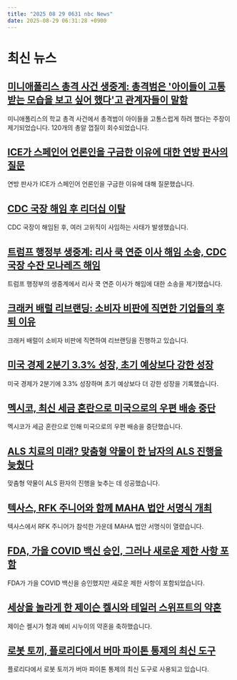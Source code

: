 ```yaml
---
title: "2025 08 29 0631 nbc News"
date: 2025-08-29 06:31:28 +0900
---
```


# 최신 뉴스

## [미니애폴리스 총격 사건 생중계: 총격범은 '아이들이 고통받는 모습을 보고 싶어 했다'고 관계자들이 말함](https://www.nbcnews.com/news/us-news/live-blog/minneapolis-shooting-live-updates-rcna227681)  
미니애폴리스의 학교 총격 사건에서 총격범이 아이들을 고통스럽게 하려 했다는 주장이 제기되었습니다. 120개의 총알 껍질이 회수되었습니다.  

## [ICE가 스페인어 언론인을 구금한 이유에 대한 연방 판사의 질문](https://www.nbcnews.com/news/latino/federal-judge-asks-ice-detained-spanish-language-journalist-charges-rcna227705)  
연방 판사가 ICE가 스페인어 언론인을 구금한 이유에 대해 질문했습니다.  

## [CDC 국장 해임 후 리더십 이탈](https://www.nbcnews.com/health/health-news/cdc-director-monarez-out-confirmed-rfk-jr-rcna227620)  
CDC 국장이 해임된 후, 여러 고위직이 사임하는 사태가 발생했습니다.  

## [트럼프 행정부 생중계: 리사 쿡 연준 이사 해임 소송, CDC 국장 수잔 모나레즈 해임](https://www.nbcnews.com/politics/trump-administration/live-blog/trump-susan-monarez-dc-surge-tariffs-gaza-russia-ukraine-live-updates-rcna226879)  
트럼프 행정부의 생중계에서 리사 쿡 연준 이사가 해임에 대한 소송을 제기했습니다.  

## [크래커 배럴 리브랜딩: 소비자 비판에 직면한 기업들의 후퇴 이유](https://www.nbcnews.com/business/business-news/cracker-barrel-rebrand-companies-retreat-faced-consumer-criticism-rcna227719)  
크래커 배럴이 소비자 비판에 직면하여 리브랜딩을 진행하고 있습니다.  

## [미국 경제 2분기 3.3% 성장, 초기 예상보다 강한 성장](https://www.nbcnews.com/business/economy/us-economy-expanded-3point3-q2-growth-even-stronger-initially-thought-rcna227720)  
미국 경제가 2분기에 3.3% 성장하며 초기 예상보다 더 강한 성장을 기록했습니다.  

## [멕시코, 최신 세금 혼란으로 미국으로의 우편 배송 중단](https://www.nbcnews.com/world/latin-america/mexico-suspends-postal-shipments-us-latest-tariff-confusion-rcna227668)  
멕시코가 세금 혼란으로 인해 미국으로의 우편 배송을 중단했습니다.  

## [ALS 치료의 미래? 맞춤형 약물이 한 남자의 ALS 진행을 늦췄다](https://www.nbcnews.com/health/health-news/tailormade-als-drug-slowed-progession-aso-rcna221798)  
맞춤형 약물이 ALS 환자의 진행을 늦추는 데 성공했습니다.  

## [텍사스, RFK 주니어와 함께 MAHA 법안 서명식 개최](https://www.nbcnews.com/health/health-news/texas-enacts-maha-bills-kennedy-joins-abbott-signing-ceremony-rcna227643)  
텍사스에서 RFK 주니어가 참석한 가운데 MAHA 법안 서명식이 열렸습니다.  

## [FDA, 가을 COVID 백신 승인, 그러나 새로운 제한 사항 포함](https://www.nbcnews.com/health/health-news/fda-approves-fall-covid-shots-new-restrictions-rfk-jr-rcna227569)  
FDA가 가을 COVID 백신을 승인했지만 새로운 제한 사항이 포함되었습니다.  

## [세상을 놀라게 한 제이슨 켈시와 테일러 스위프트의 약혼](https://www.nbcnews.com/pop-culture/pop-culture-news/jason-kelce-celebrates-taylor-swift-travis-kelces-proposal-heard-world-rcna227303)  
제이슨 켈시가 형과 예비 시누이의 약혼을 축하했습니다.  

## [로봇 토끼, 플로리다에서 버마 파이톤 통제의 최신 도구](https://www.nbcnews.com/news/us-news/robot-rabbits-latest-tool-florida-battle-control-invasive-burmese-pyth-rcna227678)  
플로리다에서 로봇 토끼가 버마 파이톤 통제의 최신 도구로 사용되고 있습니다.